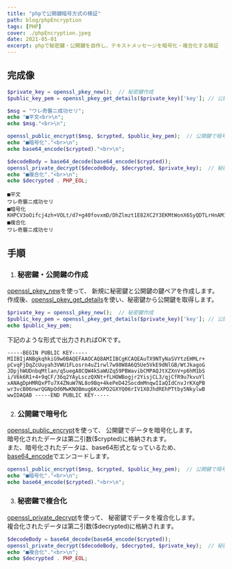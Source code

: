 ```yaml
---
title: "phpで公開鍵暗号方式の検証"
path: blog/phpEncryption
tags: [PHP]
cover: ./phpEncryption.jpeg
date: 2021-05-01
excerpt: phpで秘密鍵・公開鍵を自作し、テキストメッセージを暗号化・複合化する検証
---
```


## 完成像

```php
$private_key = openssl_pkey_new();  // 秘密鍵作成
$public_key_pem = openssl_pkey_get_details($private_key)['key']; // 公開鍵取得

$msg = "ワレ奇襲ニ成功セリ";
echo "■平文<br>\n";
echo $msg."<br>\n";

openssl_public_encrypt($msg, $crypted, $public_key_pem);  // 公開鍵で暗号化
echo "■暗号化"."<br>\n";
echo base64_encode($crypted)."<br>\n";

$decodeBody = base64_decode(base64_encode($crypted));
openssl_private_decrypt($decodeBody, $decrypted, $private_key);  // 秘密鍵で複合化
echo "■複合化"."<br>\n";
echo $decrypted . PHP_EOL;
```

```shell
■平文
ワレ奇襲ニ成功セリ
■暗号化
KHPCV3oOifcj4zh+VOLt/d7+g40fovxmD/DhZlmzt1E82XC2Y3EKMtWonX6SyQDTLrHnAM12HzQ7r/uBjMH5uesXdN7MiaqqM98uFPhNukDPh+p4hULU7Gis9G6B/K4j4RSADF2Vcm5yBu/Qz1uPSh1AChCl4agOPTVqIumI17oo1gNmTvDyFLSr9dd9PO5GifHnuWjpq4Rpp4lIs6q4UirJWFczkwDhaHdF5J2ObVg4z1EJCQ3T/AbLPy7V5FBY9B0958uCaSmxGgVL2xRtUC6BYNU3Yo21xpo/58keereEnvKCh5LP5tOPUufHLLizeOmVy2KmcHYGDIQzi10KXQ==
■複合化
ワレ奇襲ニ成功セリ
```

## 手順

1. ### 秘密鍵・公開鍵の作成

[openssl_pkey_new](https://www.php.net/manual/ja/function.openssl-pkey-new.php)を使って、
新規に秘密鍵と公開鍵の鍵ペアを作成します。<br>
作成後、[openssl_pkey_get_details](https://www.php.net/manual/ja/function.openssl-pkey-get-details.php)を使い、秘密鍵から公開鍵を取得します。

```php
$private_key = openssl_pkey_new();  // 秘密鍵作成
$public_key_pem = openssl_pkey_get_details($private_key)['key']; // 公開鍵取得
echo $public_key_pem;
```

下記のような形式で出力されればOKです。

```shell
-----BEGIN PUBLIC KEY----- MIIBIjANBgkqhkiG9w0BAQEFAAOCAQ8AMIIBCgKCAQEAuTX9NTyNaSVYtzEHMLr+
pCvqFjDqZcUuyah3VWU1FLosrn4uZ1rwl7w98W8A6Q5Ue5VkE9dNlGB/WtJkagoG
JDpjhWUDnbqMtlan/q5uegA8CQW4kSaWUZq59PBWavibCMPAQJtXZXnV+p6hM1bS
i/V6k6R1+4+9qCF/36q2YAyLsczQXNt+fLHOWBogjr2YisjCL3/qjCfR9u7kvuYl
xANAgDpHMRQxPTu7X4ZNuW7NL8o9Bq+4kePeD42SocdmMnqwIIaQIdCnvJrKXqPB
wr3vcB06nwrQGNpOd6MwKNOBmug6KxXPO2GXYQ06rIV1X0JhdREhPTtby5NkylwB wwIDAQAB -----END PUBLIC KEY-----
```

2. ### 公開鍵で暗号化

[openssl_public_encrypt](https://www.php.net/manual/ja/function.openssl-public-encrypt.php)を使って、
公開鍵でデータを暗号化します。<br>
暗号化されたデータは第二引数($crypted)に格納されます。<br>
また、暗号化されたデータは、base64形式となっているため、[base64_encode](https://www.php.net/manual/ja/function.base64-encode.php)でエンコードします。

```php
openssl_public_encrypt($msg, $crypted, $public_key_pem);  // 公開鍵で暗号化
echo "■暗号化"."<br>\n";
echo base64_encode($crypted)."<br>\n";
```

3. ### 秘密鍵で複合化

[openssl_private_decrypt](https://www.php.net/manual/ja/function.openssl-private-decrypt.php)を使って、
秘密鍵でデータを複合化します。<br>
複合化されたデータは第二引数($decrypted)に格納されます。

```php
$decodeBody = base64_decode(base64_encode($crypted));
openssl_private_decrypt($decodeBody, $decrypted, $private_key);  // 秘密鍵で複合化
echo "■複合化"."<br>\n";
echo $decrypted . PHP_EOL;
```